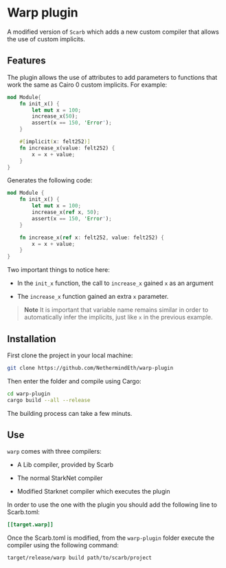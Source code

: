 # Warp plugin

A modified version of `Scarb` which adds a new custom compiler that allows the use of custom implicits.

## Features

The plugin allows the use of attributes to add parameters to functions that work the same as Cairo 0 custom implicits. For example:

```rust
mod Module{
    fn init_x() {
        let mut x = 100;
        increase_x(50);
        assert(x == 150, 'Error');
    }

    #[implicit(x: felt252)]
    fn increase_x(value: felt252) {
        x = x + value;
    }
}
```

Generates the following code:

```rust
mod Module {
    fn init_x() {
        let mut x = 100;
        increase_x(ref x, 50);
        assert(x == 150, 'Error');
    }

    fn increase_x(ref x: felt252, value: felt252) {
        x = x + value;
    }
}
```

Two important things to notice here:

- In the `init_x` function, the call to `increase_x` gained `x` as an argument

- The `increase_x` function gained an extra `x` parameter.

> **Note** It is important that variable name remains similar in order to automatically infer the implicits, just like `x` in the previous example.

## Installation

First clone the project in your local machine:

```bash
git clone https://github.com/NethermindEth/warp-plugin
```

Then enter the folder and compile using Cargo:

```bash
cd warp-plugin
cargo build --all --release
```

The building process can take a few minuts.

## Use

`warp` comes with three compilers:

- A Lib compiler, provided by Scarb

- The normal StarkNet compiler

- Modified Starknet compiler which executes the plugin

In order to use the one with the plugin you should add the following line to Scarb.toml:

```toml
[[target.warp]]
```

Once the Scarb.toml is modified, from the `warp-plugin` folder execute the compiler using the following command:

```bash
target/release/warp build path/to/scarb/project
```
